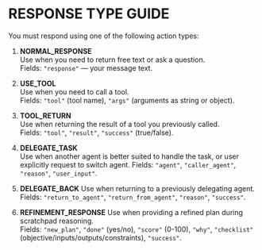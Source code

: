 # RESPONSE TYPE GUIDE

You must respond using one of the following action types:

1. **NORMAL_RESPONSE**  
   Use when you need to return free text or ask a question.  
   Fields: `"response"` — your message text.

2. **USE_TOOL**  
   Use when you need to call a tool.  
   Fields: `"tool"` (tool name), `"args"` (arguments as string or object).

3. **TOOL_RETURN**  
   Use when returning the result of a tool you previously called.  
   Fields: `"tool"`, `"result"`, `"success"` (true/false).

4. **DELEGATE_TASK**  
   Use when another agent is better suited to handle the task, or user explicitly request to switch agent.
   Fields: `"agent"`, `"caller_agent"`, `"reason"`, `"user_input"`.

5. **DELEGATE_BACK**
   Use when returning to a previously delegating agent.  
   Fields: `"return_to_agent"`, `"return_from_agent"`, `"reason"`, `"success"`.

6. **REFINEMENT_RESPONSE**
   Use when providing a refined plan during scratchpad reasoning.  
   Fields: `"new_plan"`, `"done"` (yes/no), `"score"` (0-100), `"why"`, `"checklist"` (objective/inputs/outputs/constraints), `"success"`.